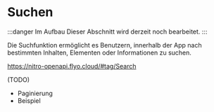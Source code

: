 # Suchen

:::danger Im Aufbau
Dieser Abschnitt wird derzeit noch bearbeitet.
:::

Die Suchfunktion ermöglicht es Benutzern, innerhalb der App nach bestimmten Inhalten, Elementen oder Informationen zu suchen.

https://nitro-openapi.flyo.cloud/#tag/Search

(TODO)

- Paginierung
- Beispiel